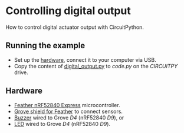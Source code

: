 # Controlling digital output
How to control digital actuator output with CircuitPython.

## Running the example
* Set up the [hardware](#Hardware), connect it to your computer via USB.
* Copy the content of [digital_output.py](digital_output.py) to _code.py_ on the _CIRCUITPY_ drive.

## Hardware
* [Feather nRF52840 Express](https://github.com/tamberg/fhnw-idb/wiki/Feather-nRF52840-Express) microcontroller.
* [Grove shield for Feather](https://github.com/tamberg/fhnw-idb/wiki/Grove-Adapters#grove-shield-for-feather) to connect sensors.
* [Buzzer](https://github.com/tamberg/fhnw-idb/wiki/Grove-Actuators#buzzer) wired to Grove _D4_ (nRF52840 _D9_), or
* [LED](https://github.com/tamberg/fhnw-idb/wiki/Grove-Actuators#led) wired to Grove _D4_ (nRF52840 _D9_).
